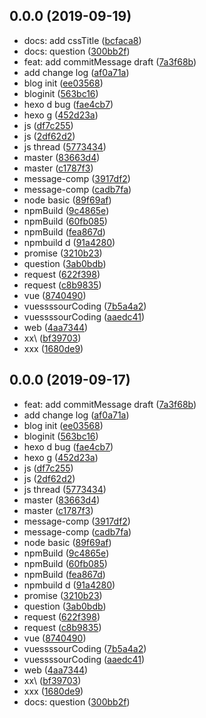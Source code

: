 ## 0.0.0 (2019-09-19)

* docs: add cssTitle ([bcfaca8](https://github.com/lujinggirl/blog/commit/bcfaca8))
* docs: question ([300bb2f](https://github.com/lujinggirl/blog/commit/300bb2f))
* feat: add commitMessage draft ([7a3f68b](https://github.com/lujinggirl/blog/commit/7a3f68b))
* add change log ([af0a71a](https://github.com/lujinggirl/blog/commit/af0a71a))
* blog init ([ee03568](https://github.com/lujinggirl/blog/commit/ee03568))
* bloginit ([563bc16](https://github.com/lujinggirl/blog/commit/563bc16))
* hexo d bug ([fae4cb7](https://github.com/lujinggirl/blog/commit/fae4cb7))
* hexo g ([452d23a](https://github.com/lujinggirl/blog/commit/452d23a))
* js ([df7c255](https://github.com/lujinggirl/blog/commit/df7c255))
* js ([2df62d2](https://github.com/lujinggirl/blog/commit/2df62d2))
* js thread ([5773434](https://github.com/lujinggirl/blog/commit/5773434))
* master ([83663d4](https://github.com/lujinggirl/blog/commit/83663d4))
* master ([c1787f3](https://github.com/lujinggirl/blog/commit/c1787f3))
* message-comp ([3917df2](https://github.com/lujinggirl/blog/commit/3917df2))
* message-comp ([cadb7fa](https://github.com/lujinggirl/blog/commit/cadb7fa))
* node basic ([89f69af](https://github.com/lujinggirl/blog/commit/89f69af))
* npmBuild ([9c4865e](https://github.com/lujinggirl/blog/commit/9c4865e))
* npmBuild ([60fb085](https://github.com/lujinggirl/blog/commit/60fb085))
* npmBuild ([fea867d](https://github.com/lujinggirl/blog/commit/fea867d))
* npmbuild d ([91a4280](https://github.com/lujinggirl/blog/commit/91a4280))
* promise ([3210b23](https://github.com/lujinggirl/blog/commit/3210b23))
* question ([3ab0bdb](https://github.com/lujinggirl/blog/commit/3ab0bdb))
* request ([622f398](https://github.com/lujinggirl/blog/commit/622f398))
* request ([c8b9835](https://github.com/lujinggirl/blog/commit/c8b9835))
* vue ([8740490](https://github.com/lujinggirl/blog/commit/8740490))
* vuessssourCoding ([7b5a4a2](https://github.com/lujinggirl/blog/commit/7b5a4a2))
* vuessssourCoding ([aaedc41](https://github.com/lujinggirl/blog/commit/aaedc41))
* web ([4aa7344](https://github.com/lujinggirl/blog/commit/4aa7344))
* xx\ ([bf39703](https://github.com/lujinggirl/blog/commit/bf39703))
* xxx ([1680de9](https://github.com/lujinggirl/blog/commit/1680de9))



## 0.0.0 (2019-09-17)

* feat: add commitMessage draft ([7a3f68b](https://github.com/lujinggirl/blog/commit/7a3f68b))
* add change log ([af0a71a](https://github.com/lujinggirl/blog/commit/af0a71a))
* blog init ([ee03568](https://github.com/lujinggirl/blog/commit/ee03568))
* bloginit ([563bc16](https://github.com/lujinggirl/blog/commit/563bc16))
* hexo d bug ([fae4cb7](https://github.com/lujinggirl/blog/commit/fae4cb7))
* hexo g ([452d23a](https://github.com/lujinggirl/blog/commit/452d23a))
* js ([df7c255](https://github.com/lujinggirl/blog/commit/df7c255))
* js ([2df62d2](https://github.com/lujinggirl/blog/commit/2df62d2))
* js thread ([5773434](https://github.com/lujinggirl/blog/commit/5773434))
* master ([83663d4](https://github.com/lujinggirl/blog/commit/83663d4))
* master ([c1787f3](https://github.com/lujinggirl/blog/commit/c1787f3))
* message-comp ([3917df2](https://github.com/lujinggirl/blog/commit/3917df2))
* message-comp ([cadb7fa](https://github.com/lujinggirl/blog/commit/cadb7fa))
* node basic ([89f69af](https://github.com/lujinggirl/blog/commit/89f69af))
* npmBuild ([9c4865e](https://github.com/lujinggirl/blog/commit/9c4865e))
* npmBuild ([60fb085](https://github.com/lujinggirl/blog/commit/60fb085))
* npmBuild ([fea867d](https://github.com/lujinggirl/blog/commit/fea867d))
* npmbuild d ([91a4280](https://github.com/lujinggirl/blog/commit/91a4280))
* promise ([3210b23](https://github.com/lujinggirl/blog/commit/3210b23))
* question ([3ab0bdb](https://github.com/lujinggirl/blog/commit/3ab0bdb))
* request ([622f398](https://github.com/lujinggirl/blog/commit/622f398))
* request ([c8b9835](https://github.com/lujinggirl/blog/commit/c8b9835))
* vue ([8740490](https://github.com/lujinggirl/blog/commit/8740490))
* vuessssourCoding ([7b5a4a2](https://github.com/lujinggirl/blog/commit/7b5a4a2))
* vuessssourCoding ([aaedc41](https://github.com/lujinggirl/blog/commit/aaedc41))
* web ([4aa7344](https://github.com/lujinggirl/blog/commit/4aa7344))
* xx\ ([bf39703](https://github.com/lujinggirl/blog/commit/bf39703))
* xxx ([1680de9](https://github.com/lujinggirl/blog/commit/1680de9))
* docs: question ([300bb2f](https://github.com/lujinggirl/blog/commit/300bb2f))



